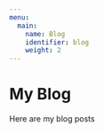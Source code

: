 ```yaml
---
menu:
  main:
    name: Blog
    identifier: blog
    weight: 2
---
```


# My Blog

Here are my blog posts